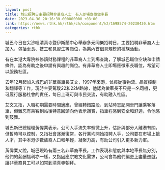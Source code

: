 ```yaml
---
layout: post
title: 城巴招聘日主要招聘非華裔人士　有人即場應徵做車長
date: 2023-04-30 20:16:30.000000000 +08:00
link: https://news.rthk.hk/rthk/ch/component/k2/1698574-20230430.htm
categories: rthk
---
```


城巴今日在尖沙咀清真寺暨伊斯蘭中心舉辦多元同樂招聘日，主要招聘非華裔人士加入，包括車長、技工和見習生等崗位，為業內首個具規模的種族活動。

有在本港大專院校修讀財務課程的非華裔人士到場查詢，了解城巴職位空缺和申請條件，認為有助之後申請有興趣的崗位。有非華裔人士即場應徵車長職位，希望可以服務社區。

去年12月起加入城巴的非華裔車長艾文，1997年來港，曾經從事物流、品質控制和翻譯等工作，現時主要駕駛22和22M路線，他認為做車長不只是一名司機，更可履行服務社會的責任，每日上班可與市民交流，有助融入社區。

艾文又指，入職初期需要時間適應，曾經轉錯路段、到站時忘記開車門讓乘客落車，但難忘有乘客到站後特意回頭向他表示讚賞，指車程感到安全和舒適，令他感到鼓舞。

城巴新巴總經理黃偉業表示，公司人手流失率輕微上升，估計與部分人離港有關，但暫時可以控制，又指社會逐漸復常，各行業均開始招聘人手，公司要在市場上搶人才，其中本港少數族裔人口較年輕，凝聚力高，有助公司引入更多新力軍。

黃偉業又說，城巴現時有兩三名非華裔車長，工作表現和態度與本地車長無分別，他們的薪酬福利亦一樣，又指因應宗教文化需求，公司會為他們編更上盡量遷就，讓非華裔員工可以如常到清真寺朝拜。
